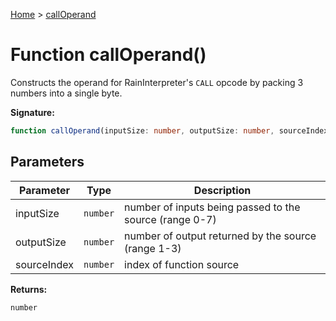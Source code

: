 [Home](../index.md) &gt; [callOperand](./calloperand_1.md)

# Function callOperand()

Constructs the operand for RainInterpreter's `CALL` opcode by packing 3 numbers into a single byte.

<b>Signature:</b>

```typescript
function callOperand(inputSize: number, outputSize: number, sourceIndex: number): number;
```

## Parameters

|  Parameter | Type | Description |
|  --- | --- | --- |
|  inputSize | `number` | number of inputs being passed to the source (range 0-7) |
|  outputSize | `number` | number of output returned by the source (range 1-3) |
|  sourceIndex | `number` | index of function source |

<b>Returns:</b>

`number`

